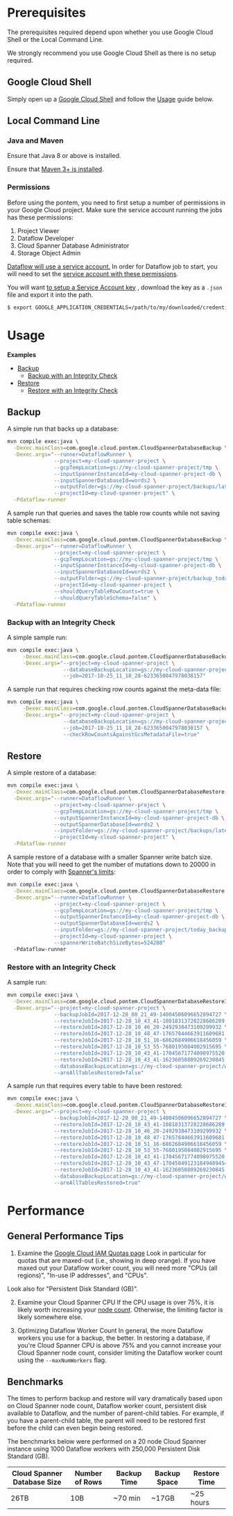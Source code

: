 # Prerequisites

The prerequisites required depend upon whether you use Google Cloud Shell
or the Local Command Line.

We strongly recommend you use Google Cloud Shell as there is no setup required.

## Google Cloud Shell

Simply open up a [Google Cloud Shell](https://cloud.google.com/shell/docs/quickstart)
and follow the [Usage](#usage) guide below.

## Local Command Line

### Java and Maven
Ensure that Java 8 or above is installed.

Ensure that [Maven 3+ is installed](https://maven.apache.org/install.html).

### Permissions
Before using the pontem, you need to first setup a number of permissions
in your Google Cloud project. Make sure the service account running the jobs
has these permissions:

1. Project Viewer
1. Dataflow Developer
1. Cloud Spanner Database Administrator
1. Storage Object Admin

[Dataflow will use a service account.](https://cloud.google.com/dataflow/security-and-permissions#dataflow-service-account)
In order for Dataflow job to start, you will need to set the
[service account with these permissions](https://cloud.google.com/dataflow/access-control#creating_jobs).

You will want [to setup a Service Account key](https://support.google.com/googleapi/answer/6158857?hl=en)
, download the key as a `.json` file and export it into the path.

```bash
$ export GOOGLE_APPLICATION_CREDENTIALS=/path/to/my/downloaded/credentials/project-name-a1b2c3d4e.json
```


# Usage
**Examples**
- [Backup](#backup)
  - [Backup with an Integrity Check](#backup-with-an-integrity-check)
- [Restore](#restore)
  - [Restore with an Integrity Check](#restore-with-an-integrity-check)

## Backup
A simple run that backs up a database:

```bash
mvn compile exec:java \
  -Dexec.mainClass=com.google.cloud.pontem.CloudSpannerDatabaseBackup \
  -Dexec.args="--runner=DataflowRunner \
               --project=my-cloud-spanner-project \
               --gcpTempLocation=gs://my-cloud-spanner-project/tmp \
               --inputSpannerInstanceId=my-cloud-spanner-project-db \
               --inputSpannerDatabaseId=words2 \
               --outputFolder=gs://my-cloud-spanner-project/backups/latest \
               --projectId=my-cloud-spanner-project" \
  -Pdataflow-runner
```

A sample run that queries and saves the table row counts while not saving table schemas:

```bash
mvn compile exec:java \
  -Dexec.mainClass=com.google.cloud.pontem.CloudSpannerDatabaseBackup \
  -Dexec.args="--runner=DataflowRunner \
               --project=my-cloud-spanner-project \
               --gcpTempLocation=gs://my-cloud-spanner-project/tmp \
               --inputSpannerInstanceId=my-cloud-spanner-project-db \
               --inputSpannerDatabaseId=words2 \
               --outputFolder=gs://my-cloud-spanner-project/backup_today \
               --projectId=my-cloud-spanner-project \
               --shouldQueryTableRowCounts=true \
               --shouldQueryTableSchema=false" \
  -Pdataflow-runner
```

### Backup with an Integrity Check
A simple sample run:

```bash
mvn compile exec:java \
     -Dexec.mainClass=com.google.cloud.pontem.CloudSpannerDatabaseBackupIntegrityCheck \
     -Dexec.args="--project=my-cloud-spanner-project \
                  --databaseBackupLocation=gs://my-cloud-spanner-project/multi-backup \
                  --job=2017-10-25_11_18_28-6233650047978038157"
```

A sample run that requires checking row counts against the meta-data file:

```bash
mvn compile exec:java \
     -Dexec.mainClass=com.google.cloud.pontem.CloudSpannerDatabaseBackupIntegrityCheck \
     -Dexec.args="--project=my-cloud-spanner-project \
                  --databaseBackupLocation=gs://my-cloud-spanner-project/multi-backup \
                  --job=2017-10-25_11_18_28-6233650047978038157 \
                  --checkRowCountsAgainstGcsMetadataFile=true"
```

## Restore
A simple restore of a database:

```bash
mvn compile exec:java \
  -Dexec.mainClass=com.google.cloud.pontem.CloudSpannerDatabaseRestore \
  -Dexec.args="--runner=DataflowRunner \
               --project=my-cloud-spanner-project \
               --gcpTempLocation=gs://my-cloud-spanner-project/tmp \
               --outputSpannerInstanceId=my-cloud-spanner-project-db \
               --outputSpannerDatabaseId=words2 \
               --inputFolder=gs://my-cloud-spanner-project/backups/latest \
               --projectId=my-cloud-spanner-project" \
  -Pdataflow-runner
```

A sample restore of a database with a smaller Spanner write batch size. Note
that you will need to get the number of mutations down to 20000 in order
to comply with [Spanner's limits](https://cloud.google.com/spanner/quotas):

```bash
mvn compile exec:java \
  -Dexec.mainClass=com.google.cloud.pontem.CloudSpannerDatabaseRestore \
  -Dexec.args="--runner=DataflowRunner \
               --project=my-cloud-spanner-project \
               --gcpTempLocation=gs://my-cloud-spanner-project/tmp \
               --outputSpannerInstanceId=my-cloud-spanner-project-db \
               --outputSpannerDatabaseId=words2 \
               --inputFolder=gs://my-cloud-spanner-project/today_backup \
               --projectId=my-cloud-spanner-project \
               --spannerWriteBatchSizeBytes=524288"
  -Pdataflow-runner
```

### Restore with an Integrity Check
A sample run:

```bash
mvn compile exec:java \
  -Dexec.mainClass=com.google.cloud.pontem.CloudSpannerDatabaseRestoreIntegrityCheck \
  -Dexec.args="--project=my-cloud-spanner-project \
               --backupJobId=2017-12-28_08_21_49-14004506096652894727 \
               --restoreJobId=2017-12-28_10_43_41-10818313728228686289 \
               --restoreJobId=2017-12-28_10_46_20-2492938473109299932 \
               --restoreJobId=2017-12-28_10_48_47-17657844663911609681 \
               --restoreJobId=2017-12-28_10_51_16-6862684906618456059 \
               --restoreJobId=2017-12-28_10_53_55-7680195084002915695 \
               --restoreJobId=2017-12-28_10_43_41-17045671774098975520 \
               --restoreJobId=2017-12-28_10_43_41-16236058809269230845 \
               --databaseBackupLocation=gs://my-cloud-spanner-project/words_db_apache2.2.0_b/ \
               --areAllTablesRestored=false"
```

A sample run that requires every table to have been restored:

```bash
mvn compile exec:java \
  -Dexec.mainClass=com.google.cloud.pontem.CloudSpannerDatabaseRestoreIntegrityCheck \
  -Dexec.args="--project=my-cloud-spanner-project \
               --backupJobId=2017-12-28_08_21_49-14004506096652894727 \
               --restoreJobId=2017-12-28_10_43_41-10818313728228686289 \
               --restoreJobId=2017-12-28_10_46_20-2492938473109299932 \
               --restoreJobId=2017-12-28_10_48_47-17657844663911609681 \
               --restoreJobId=2017-12-28_10_51_16-6862684906618456059 \
               --restoreJobId=2017-12-28_10_53_55-7680195084002915695 \
               --restoreJobId=2017-12-28_10_43_41-17045671774098975520 \
               --restoreJobId=2017-12-28_10_43_47-170458491231849489454 \
               --restoreJobId=2017-12-28_10_43_41-16236058809269230845 \
               --databaseBackupLocation=gs://my-cloud-spanner-project/words_db_apache2.2.0_b/ \
               --areAllTablesRestored=true"
```

# Performance
## General Performance Tips
1. Examine the [Google Cloud IAM Quotas page](https://console.cloud.google.com/iam-admin/quotas)
Look in particular for quotas that are maxed-out (i.e., showing in deep orange). If you have maxed out your Dataflow worker count, you will need more "CPUs (all regions)", "In-use IP addresses", and "CPUs".

Look also for "Persistent Disk Standard (GB)".

2. Examine your Cloud Spanner CPU
If the CPU usage is over 75%, it is likely worth increasing your [node count](https://cloud.google.com/spanner/docs/instances#node_count). Otherwise, the limiting factor is likely somewhere else.

3. Optimizing Dataflow Worker Count
In general, the more Dataflow workers you use for a backup, the better.
In restoring a database, if you're Cloud Spanner CPU is above 75% and you cannot increase your Cloud Spanner node count,
consider limiting the Dataflow worker count using the ``--maxNumWorkers`` flag.

## Benchmarks
The times to perform backup and restore will vary dramatically based upon on Cloud Spanner node count, Dataflow worker count, persistent disk available to Dataflow, and the number of parent-child tables. For example, if you have a parent-child table, the parent will need to be restored first before the child can even begin being restored.

The benchmarks below were performed on a 20 node Cloud Spanner instance using 1000 Dataflow workers with 250,000 Persistent Disk Standard (GB).

| Cloud Spanner Database Size  | Number of Rows  | Backup Time  | Backup Space   | Restore Time  |
|---|---|---|---|---|
| 26TB  | 10B  | ~70 min  |  ~17GB  | ~25 hours  |
